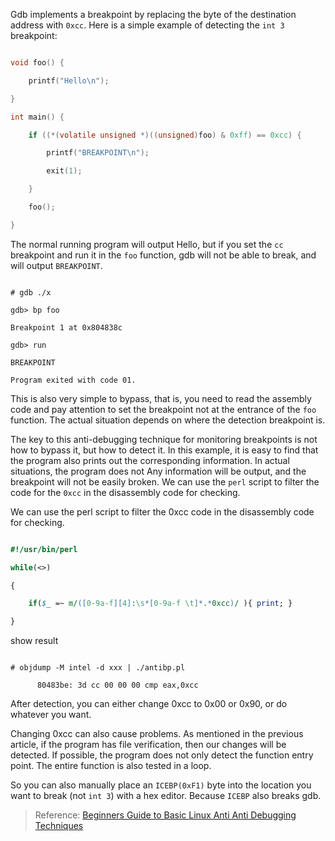 Gdb implements a breakpoint by replacing the byte of the destination address with `0xcc`. Here is a simple example of detecting the `int 3` breakpoint:


``` c

void foo() {

    printf("Hello\n");

}

int main() {

    if ((*(volatile unsigned *)((unsigned)foo) & 0xff) == 0xcc) {

        printf("BREAKPOINT\n");

        exit(1);

    }

    foo();

}

```



The normal running program will output Hello, but if you set the `cc` breakpoint and run it in the `foo` function, gdb will not be able to break, and will output `BREAKPOINT`.


```

# gdb ./x

gdb> bp foo

Breakpoint 1 at 0x804838c

gdb> run

BREAKPOINT

Program exited with code 01.

```



This is also very simple to bypass, that is, you need to read the assembly code and pay attention to set the breakpoint not at the entrance of the `foo` function. The actual situation depends on where the detection breakpoint is.


The key to this anti-debugging technique for monitoring breakpoints is not how to bypass it, but how to detect it. In this example, it is easy to find that the program also prints out the corresponding information. In actual situations, the program does not Any information will be output, and the breakpoint will not be easily broken. We can use the `perl` script to filter the code for the `0xcc` in the disassembly code for checking.


We can use the perl script to filter the 0xcc code in the disassembly code for checking.




``` perl

#!/usr/bin/perl

while(<>)

{

    if($_ =~ m/([0-9a-f][4]:\s*[0-9a-f \t]*.*0xcc)/ ){ print; }

}

```



show result


```

# objdump -M intel -d xxx | ./antibp.pl

      80483be: 3d cc 00 00 00 cmp eax,0xcc

```



After detection, you can either change 0xcc to 0x00 or 0x90, or do whatever you want.


Changing 0xcc can also cause problems. As mentioned in the previous article, if the program has file verification, then our changes will be detected. If possible, the program does not only detect the function entry point. The entire function is also tested in a loop.


So you can also manually place an `ICEBP(0xF1)` byte into the location you want to break (not `int 3`) with a hex editor. Because `ICEBP` also breaks gdb.






> Reference: [Beginners Guide to Basic Linux Anti Anti Debugging Techniques](http://www.stonedcoder.org/~kd/lib/14-61-1-PB.pdf)